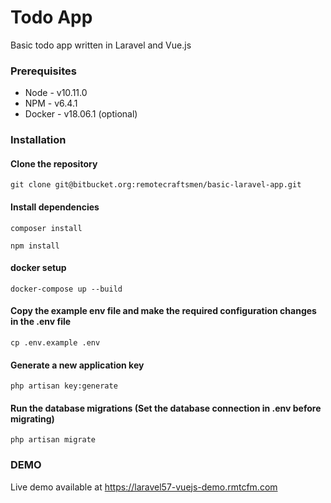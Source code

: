 # Todo App 
Basic todo app written in Laravel and Vue.js

### Prerequisites
* Node - v10.11.0
* NPM - v6.4.1
* Docker - v18.06.1 (optional)

### Installation

#### Clone the repository
`git clone git@bitbucket.org:remotecraftsmen/basic-laravel-app.git`

#### Install dependencies
`composer install`

`npm install`

#### docker setup
`docker-compose up --build`

#### Copy the example env file and make the required configuration changes in the .env file
`cp .env.example .env`

#### Generate a new application key
`php artisan key:generate`

#### Run the database migrations (Set the database connection in .env before migrating)
`php artisan migrate`

### DEMO
Live demo available at https://laravel57-vuejs-demo.rmtcfm.com
